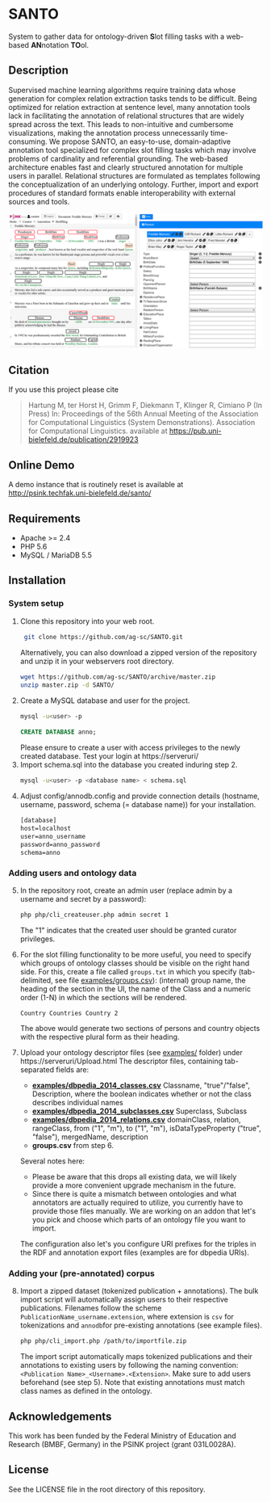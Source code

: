 # SANTO

System to gather data for ontology-driven **S**lot filling tasks with a web-based **AN**notation **TO**ol. 

## Description

Supervised machine learning algorithms require training data whose generation for complex relation extraction tasks tends to be difficult. Being optimized for relation extraction at sentence level, many annotation tools lack in facilitating the annotation of relational structures that are widely spread across the text. This leads to non-intuitive and cumbersome visualizations, making the annotation process unnecessarily time-consuming. We propose SANTO, an easy-to-use, domain-adaptive annotation tool specialized for complex slot filling tasks which may involve problems of cardinality and referential grounding. The web-based architecture enables fast and clearly structured annotation for multiple users in parallel. Relational structures are formulated as templates following the conceptualization of an underlying ontology. Further, import and export procedures of standard formats enable interoperability with external sources and tools.

![slotfilling mode](examples/screenshot.png "Screenshot of the SANTO system in slot filling mode")

## Citation

If you use this project please cite
> Hartung M, ter Horst H, Grimm F, Diekmann T, Klinger R, Cimiano P (In Press) 
> In: Proceedings of the 56th Annual Meeting of the Association for Computational Linguistics (System Demonstrations). Association for Computational Linguistics.
available at https://pub.uni-bielefeld.de/publication/2919923

## Online Demo

A demo instance that is routinely reset is available at http://psink.techfak.uni-bielefeld.de/santo/

## Requirements

- Apache >= 2.4
- PHP 5.6
- MySQL / MariaDB 5.5

## Installation

### System setup

1. Clone this repository into your web root.
    ```bash
     git clone https://github.com/ag-sc/SANTO.git
    ```
    Alternatively, you can also download a zipped version  of the repository and unzip it in your webservers root directory.
    ```bash
    wget https://github.com/ag-sc/SANTO/archive/master.zip
    unzip master.zip -d SANTO/
    ```
2. Create a MySQL database and user for the project.
    ```bash
    mysql -u<user> -p
    ```
    ```sql
    CREATE DATABASE anno;
    ```
    Please ensure to create a user with access privileges to the newly created database.
    Test your login at https://serveruri/
3. Import schema.sql into the database you created induring step 2.
    ```bash
    mysql -u<user> -p <database name> < schema.sql
    ```
4. Adjust config/annodb.config and provide connection details (hostname, username, password, schema (= database name))  for your installation.
    ```
    [database]
    host=localhost
    user=anno_username
    password=anno_password
    schema=anno
    ```
### Adding users and ontology data
5. In the repository root, create an admin user (replace admin by a username and secret by a password): 
    ```bash
    php php/cli_createuser.php admin secret 1
    ```
    The "1" indicates that the created user should be granted curator privileges.
6. For the slot filling functionality to be more useful, you need to specify which groups of ontology classes should be visible on the right hand side. For this, create a file called `groups.txt` in which you specify (tab-delimited, see file [examples/groups.csv](examples/groups.csv)): (internal) group name, the heading of the section in the UI, the name of the Class and a numeric order (1-N) in which the sections will be rendered.
    ```Person Persons Person 1
    Country Countries Country 2
    ```
    The above would generate two sections of persons and country objects with the respective plural form as their heading.
7. Upload your ontology descriptor files (see [examples/](examples/) folder) under https://serveruri/Upload.html
    The descriptor files, containing tab-separated fields are:
    * **[examples/dbpedia_2014_classes.csv](classes.csv)** Classname, "true"/"false", Description, where the boolean indicates whether or not the class describes individual names
    * **[examples/dbpedia_2014_subclasses.csv](subclasses.csv)** Superclass, Subclass
    * **[examples/dbpedia_2014_relations.csv](relations.csv)** domainClass, relation, rangeClass, from ("1", "m"), to ("1", "m"), isDataTypeProperty ("true", "false"), mergedName, description
    * **groups.csv** from step 6.

    Several notes here:
    * Please be aware that this drops all existing data, we will likely provide a more convenient upgrade mechanism in the future.
    * Since there is quite a mismatch between ontologies and what annotators are actually required to utilize, you currently have to provide those files manually. We are working on an addon that let's you pick and choose which parts of an ontology file you want to import.

    The configuration also let's you configure URI prefixes for the triples in the RDF and annotation export files (examples are for dbpedia URIs).
### Adding your (pre-annotated) corpus
8. Import a zipped dataset (tokenized publication + annotations). The bulk import script will automatically assign users to their respective publications. Filenames follow the scheme `PublicationName_username.extension`, where extension is `csv` for tokenizations and `annodb`for pre-existing annotations (see example files).
    ```bash
    php php/cli_import.php /path/to/importfile.zip
    ```

    The import script automatically maps tokenized publications and their annotations to existing users by following the naming convention: `<Publication Name>_<Username>.<Extension>`. Make sure to add users beforehand (see step 5). Note that existing annotations must match class names as defined in the ontology.


## Acknowledgements

This work has been funded by the Federal Ministry of Education and Research (BMBF, Germany) in the PSINK project (grant 031L0028A).

## License

See the LICENSE file in the root directory of this repository.

